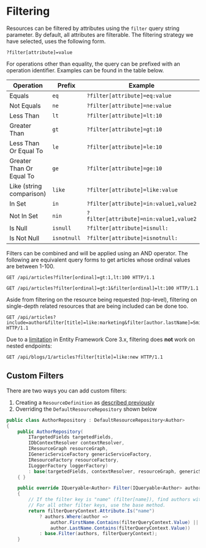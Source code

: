 # Filtering

Resources can be filtered by attributes using the `filter` query string parameter.
By default, all attributes are filterable.
The filtering strategy we have selected, uses the following form.

```
?filter[attribute]=value
```

For operations other than equality, the query can be prefixed with an operation identifier.
Examples can be found in the table below.

| Operation                     | Prefix        | Example                                   |
|-------------------------------|---------------|-------------------------------------------|
| Equals                        | `eq`          | `?filter[attribute]=eq:value`             |
| Not Equals                    | `ne`          | `?filter[attribute]=ne:value`             |
| Less Than                     | `lt`          | `?filter[attribute]=lt:10`                |
| Greater Than                  | `gt`          | `?filter[attribute]=gt:10`                |
| Less Than Or Equal To         | `le`          | `?filter[attribute]=le:10`                |
| Greater Than Or Equal To      | `ge`          | `?filter[attribute]=ge:10`                |
| Like (string comparison)      | `like`        | `?filter[attribute]=like:value`           |
| In Set                        | `in`          | `?filter[attribute]=in:value1,value2`     |
| Not In Set                    | `nin`         | `?filter[attribute]=nin:value1,value2`    |
| Is Null                       | `isnull`      | `?filter[attribute]=isnull:`              |
| Is Not Null                   | `isnotnull`   | `?filter[attribute]=isnotnull:`           |

Filters can be combined and will be applied using an AND operator.
The following are equivalent query forms to get articles whose ordinal values are between 1-100.

```http
GET /api/articles?filter[ordinal]=gt:1,lt:100 HTTP/1.1
```
```http
GET /api/articles?filter[ordinal]=gt:1&filter[ordinal]=lt:100 HTTP/1.1
```

Aside from filtering on the resource being requested (top-level), filtering on single-depth related resources that are being included can be done too.

```http
GET /api/articles?include=author&filter[title]=like:marketing&filter[author.lastName]=Smith HTTP/1.1
```

Due to a [limitation](https://github.com/dotnet/efcore/issues/1833) in Entity Framework Core 3.x, filtering does **not** work on nested endpoints:

```http
GET /api/blogs/1/articles?filter[title]=like:new HTTP/1.1
```


## Custom Filters

There are two ways you can add custom filters:

1. Creating a `ResourceDefinition` as [described previously](~/usage/resources/resource-definitions.html#custom-query-filters)
2. Overriding the `DefaultResourceRepository` shown below

```c#
public class AuthorRepository : DefaultResourceRepository<Author>
{
    public AuthorRepository(
        ITargetedFields targetedFields,
        IDbContextResolver contextResolver,
        IResourceGraph resourceGraph,
        IGenericServiceFactory genericServiceFactory,
        IResourceFactory resourceFactory,
        ILoggerFactory loggerFactory)
        : base(targetedFields, contextResolver, resourceGraph, genericServiceFactory, resourceFactory, loggerFactory)
    { }

    public override IQueryable<Author> Filter(IQueryable<Author> authors, FilterQueryContext filterQueryContext)
    {
        // If the filter key is "name" (filter[name]), find authors with matching first or last names.
        // For all other filter keys, use the base method.
        return filterQueryContext.Attribute.Is("name")
            ? authors.Where(author =>
                author.FirstName.Contains(filterQueryContext.Value) ||
                author.LastName.Contains(filterQueryContext.Value))
            : base.Filter(authors, filterQueryContext);
    }
```
